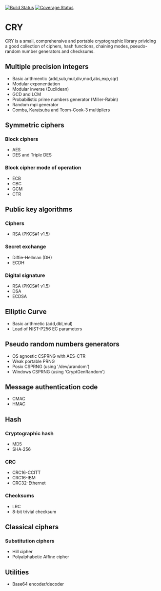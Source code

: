 [![Build Status](https://travis-ci.com/crylib/cry.svg?branch=master)](https://travis-ci.com/crylib/cry)
[![Coverage Status](https://coveralls.io/repos/github/crylib/cry/badge.svg?branch=master)](https://coveralls.io/github/crylib/cry?branch=master)

CRY
===

CRY is a small, comprehensive and portable cryptographic library prividing
a good collection of ciphers, hash functions, chaining modes, pseudo-random
number generators and checksums.


Multiple precision integers
---------------------------

- Basic arithmentic (add,sub,mul,div,mod,abs,exp,sqr)
- Modular exponentiation
- Modular inverse (Euclidean)
- GCD and LCM
- Probabilistic prime numbers generator (Miller-Rabin)
- Random mpi generator
- Comba, Karatsuba and Toom-Cook-3 multipliers


Symmetric ciphers
-----------------

### Block ciphers

- AES
- DES and Triple DES

### Block cipher mode of operation

- ECB
- CBC
- GCM
- CTR


Public key algorithms
---------------------

### Ciphers

- RSA (PKCS#1 v1.5)

### Secret exchange

- Diffie-Hellman (DH)
- ECDH

### Digital signature

- RSA (PKCS#1 v1.5)
- DSA
- ECDSA


Elliptic Curve
--------------

- Basic arithmetic (add,dbl,mul)
- Load of NIST-P256 EC parameters


Pseudo random numbers generators
--------------------------------

- OS agnostic CSPRNG with AES-CTR
- Weak portable PRNG
- Posix CSPRNG (using '/dev/urandom')
- Windows CSPRNG (using 'CryptGenRandom')

Message authentication code
---------------------------

- CMAC
- HMAC


Hash
----

### Cryptographic hash

- MD5
- SHA-256

### CRC

- CRC16-CCITT
- CRC16-IBM
- CRC32-Ethernet

### Checksums

- LRC
- 8-bit trivial checksum


Classical ciphers
-----------------

### Substitution ciphers

- Hill cipher
- Polyalphabetic Affine cipher


Utilities
---------

- Base64 encoder/decoder

